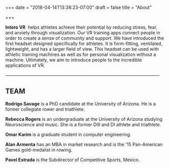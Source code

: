 +++
date = "2018-04-14T13:38:23-07:00"
draft = false
title = "About"

+++


**Intero VR**&nbsp; helps athletes achieve their potential by reducing stress, fear, and anxiety through visualization. Our VR training apps connect people in order to create a sense of community and support. We have introduced the first headset designed specifically for athletes. It is form-fitting, ventilated, lightweight, and has a larger field of view. This headset can be used with athletic training machines as well as for personal visualization without a machine. Ultimately, we aim to introduce people to the incredible applications of VR.
<br>

–––––––––––––––––––––––––––––––––––––––––––––––––––––––––––––––––––––

<h2>TEAM</h2>

**Rodrigo Savage** is a PhD candidate at the University of Arizona. He is a former collegiate rower and triathlete. 
<br>

**Rebecca Rogers** is an undergraduate at the University of Arizona studying Neuroscience and music. She is a former DIII and DI athlete and triathlete.
<br>

**Omar Karim** is a graduate student in computer engineering. 
<br>

**Alan Armenta** has an MBA in market research and is the '15 Pan-American Games gold-medalist in rowing.
<br>

**Pavel Estrada** is the Subdirector of Competitive Sports, Mexico.




